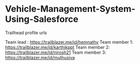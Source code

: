 # Vehicle-Management-System-Using-Salesforce

Trailhead profile urls

Team lead : https://trailblazer.me/id/hemnathv
Team member 1: https://trailblazer.me/id/karthikppt
Team member 2: https://trailblazer.me/id/nirosh21
Team member 3: https://trailblazer.me/id/muthusiva
